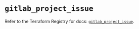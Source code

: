 # `gitlab_project_issue`

Refer to the Terraform Registry for docs: [`gitlab_project_issue`](https://registry.terraform.io/providers/gitlabhq/gitlab/18.3.0/docs/resources/project_issue).
